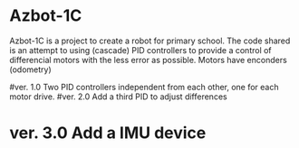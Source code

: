 # Azbot-1C
Azbot-1C is a project to create a robot for primary school.
The code shared is an attempt to using (cascade) PID controllers to provide a control of differencial motors 
with the less error as possible. Motors have enconders (odometry)

#ver. 1.0
Two PID controllers independent from each other, one for each motor drive.
#ver. 2.0 
Add a third PID to adjust differences 
# ver. 3.0 Add a IMU device 
